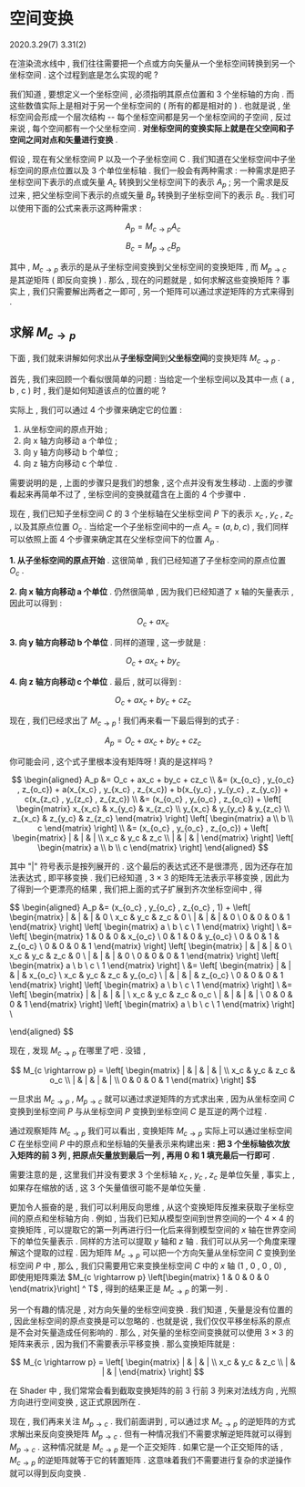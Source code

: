 # 空间变换

2020.3.29(7) 3.31(2)

在渲染流水线中 , 我们往往需要把一个点或方向矢量从一个坐标空间转换到另一个坐标空间 . 这个过程到底是怎么实现的呢 ?

我们知道 , 要想定义一个坐标空间 , 必须指明其原点位置和 3 个坐标轴的方向 . 而这些数值实际上是相对于另一个坐标空间的 ( 所有的都是相对的 ) . 也就是说 , 坐标空间会形成一个层次结构 -- 每个坐标空间都是另一个坐标空间的子空间 , 反过来说 , 每个空间都有一个父坐标空间 . **对坐标空间的变换实际上就是在父空间和子空间之间对点和矢量进行变换** .

假设 , 现在有父坐标空间 P 以及一个子坐标空间 C . 我们知道在父坐标空间中子坐标空间的原点位置以及 3 个单位坐标轴 . 我们一般会有两种需求 : 一种需求是把子坐标空间下表示的点或矢量 $A_c$ 转换到父坐标空间下的表示 $A_p$ ; 另一个需求是反过来 , 把父坐标空间下表示的点或矢量 $B_p$ 转换到子坐标空间下的表示 $B_c$ . 我们可以使用下面的公式来表示这两种需求 :

$$
A_p = M_{c\rightarrow p} A_c
$$

$$
B_c = M_{p\rightarrow c} B_p
$$

其中 , $M_{c\rightarrow p}$ 表示的是从子坐标空间变换到父坐标空间的变换矩阵 , 而 $M_{p\rightarrow c}$ 是其逆矩阵 ( 即反向变换 ) . 那么 , 现在的问题就是 , 如何求解这些变换矩阵 ? 事实上 , 我们只需要解出两者之一即可 , 另一个矩阵可以通过求逆矩阵的方式来得到 .

## 求解 $M_{c \rightarrow p}$

下面 , 我们就来讲解如何求出从**子坐标空间**到**父坐标空间**的变换矩阵 $M_{c\rightarrow p}$ .

首先 , 我们来回顾一个看似很简单的问题 : 当给定一个坐标空间以及其中一点 ( a , b , c ) 时 , 我们是如何知道该点的位置的呢 ?

实际上 , 我们可以通过 4 个步骤来确定它的位置 :

1. 从坐标空间的原点开始 ;
2. 向 x 轴方向移动 a 个单位 ;
3. 向 y 轴方向移动 b 个单位 ;
4. 向 z 轴方向移动 c 个单位 .

需要说明的是 , 上面的步骤只是我们的想象 , 这个点并没有发生移动 . 上面的步骤看起来再简单不过了 , 坐标空间的变换就蕴含在上面的 4 个步骤中 .

现在 , 我们已知子坐标空间 $C$ 的 3 个坐标轴在父坐标空间 $P$ 下的表示 $x_c$ , $y_c$ , $z_c$ , 以及其原点位置 $O_c$ . 当给定一个子坐标空间中的一点 $A_c = (a, b, c)$ , 我们同样可以依照上面 4 个步骤来确定其在父坐标空间下的位置 $A_p$ .

**1. 从子坐标空间的原点开始** . 这很简单 , 我们已经知道了子坐标空间的原点位置 $O_c$ .

**2. 向 x 轴方向移动 a 个单位** . 仍然很简单 , 因为我们已经知道了 x 轴的矢量表示 , 因此可以得到 :

$$
O_c + ax_c
$$

**3. 向 y 轴方向移动 b 个单位** . 同样的道理 , 这一步就是 :

$$
O_c + ax_c + by_c
$$

**4. 向 z 轴方向移动 c 个单位** . 最后 , 就可以得到 :

$$
O_c + ax_c + by_c + cz_c
$$

现在 , 我们已经求出了 $M_{c\rightarrow p}$ ! 我们再来看一下最后得到的式子 :

$$
A_p = O_c + ax_c + by_c + cz_c
$$

你可能会问 , 这个式子里根本没有矩阵呀 ! 真的是这样吗 ?

$$
\begin{aligned}
A_p &= O_c + ax_c + by_c + cz_c \\
    &= (x_{o_c} , y_{o_c} , z_{o_c}) + a(x_{x_c} , y_{x_c} , z_{x_c}) + b(x_{y_c} , y_{y_c} , z_{y_c}) + c(x_{z_c} , y_{z_c} , z_{z_c}) \\
    &= (x_{o_c} , y_{o_c} , z_{o_c}) +
    \left[ \begin{matrix}
        x_{x_c} & x_{y_c} & x_{z_c} \\
        y_{x_c} & y_{y_c} & y_{z_c} \\
        z_{x_c} & z_{y_c} & z_{z_c}
        \end{matrix}
    \right]
    \left[ \begin{matrix}
        a \\
        b \\
        c
    \end{matrix}
    \right] \\
    &= (x_{o_c} , y_{o_c} , z_{o_c}) +
    \left[ \begin{matrix}
        | & | & | \\
        x_c & y_c & z_c \\
        | & | & |
        \end{matrix}
    \right]
    \left[ \begin{matrix}
        a \\
        b \\
        c
    \end{matrix}
    \right]
\end{aligned}
$$

其中 "|" 符号表示是按列展开的 . 这个最后的表达式还不是很漂亮 , 因为还存在加法表达式 , 即平移变换 . 我们已经知道 , $3 \times 3$ 的矩阵无法表示平移变换 , 因此为了得到一个更漂亮的结果 , 我们把上面的式子扩展到齐次坐标空间中 , 得

$$
\begin{aligned}
A_p &= (x_{o_c} , y_{o_c} , z_{o_c} , 1) +
    \left[
        \begin{matrix}
        | & | & | & 0 \\
        x_c & y_c & z_c & 0 \\
        | & | & | & 0 \\
        0 & 0 & 0 & 1
        \end{matrix}
    \right]
    \left[
        \begin{matrix}
        a \\
        b \\
        c \\
        1
        \end{matrix}
    \right] \\
    &=
    \left[
        \begin{matrix}
        1 & 0 & 0 & x_{o_c} \\
        0 & 1 & 0 & y_{o_c} \\
        0 & 0 & 1 & z_{o_c} \\
        0 & 0 & 0 & 1
        \end{matrix}
    \right]
    \left[
        \begin{matrix}
        | & | & | & 0 \\
        x_c & y_c & z_c & 0 \\
        | & | & | & 0 \\
        0 & 0 & 0 & 1
        \end{matrix}
    \right]
    \left[
        \begin{matrix}
        a \\
        b \\
        c \\
        1
        \end{matrix}
    \right] \\
    &=
    \left[
        \begin{matrix}
        | & | & | & x_{o_c} \\
        x_c & y_c & z_c & y_{o_c} \\
        | & | & | & z_{o_c} \\
        0 & 0 & 0 & 1
        \end{matrix}
    \right]
    \left[
        \begin{matrix}
        a \\
        b \\
        c \\
        1
        \end{matrix}
    \right] \\
    &=
    \left[
        \begin{matrix}
        | & | & | & | \\
        x_c & y_c & z_c & o_c \\
        | & | & | & | \\
        0 & 0 & 0 & 1
        \end{matrix}
    \right]
    \left[
        \begin{matrix}
        a \\
        b \\
        c \\
        1
        \end{matrix}
    \right] \\

\end{aligned}
$$

现在 , 发现 $M_{c \rightarrow p}$ 在哪里了吧 . 没错 ,

$$
M_{c \rightarrow p} =
\left[
    \begin{matrix}
    | & | & | & | \\
    x_c & y_c & z_c & o_c \\
    | & | & | & | \\
    0 & 0 & 0 & 1
    \end{matrix}
\right]
$$

一旦求出 $M_{c \rightarrow p}$ , $M_{p \rightarrow c}$ 就可以通过求逆矩阵的方式求出来 , 因为从坐标空间 $C$ 变换到坐标空间 $P$ 与从坐标空间 $P$ 变换到坐标空间 $C$ 是互逆的两个过程 .

通过观察矩阵 $M_{c \rightarrow p}$ 我们可以看出 , 变换矩阵 $M_{c \rightarrow p}$ 实际上可以通过坐标空间 $C$ 在坐标空间 $P$ 中的原点和坐标轴的矢量表示来构建出来 : **把 3 个坐标轴依次放入矩阵的前 3 列 , 把原点矢量放到最后一列 , 再用 0 和 1 填充最后一行即可** .

需要注意的是 , 这里我们并没有要求 3 个坐标轴 $x_c$ , $y_c$ , $z_c$ 是单位矢量 , 事实上 , 如果存在缩放的话 , 这 3 个矢量值很可能不是单位矢量 .

更加令人振奋的是 , 我们可以利用反向思维 , 从这个变换矩阵反推来获取子坐标空间的原点和坐标轴方向 . 例如 , 当我们已知从模型空间到世界空间的一个 $4 \times 4$ 的变换矩阵 , 可以提取它的第一列再进行归一化后来得到模型空间的 $x$ 轴在世界空间下的单位矢量表示 . 同样的方法可以提取 $y$ 轴和 $z$ 轴 . 我们可以从另一个角度来理解这个提取的过程 . 因为矩阵 $M_{c \rightarrow p}$ 可以把一个方向矢量从坐标空间 $C$ 变换到坐标空间 $P$ 中 , 那么 , 我们只需要用它来变换坐标空间 $C$ 中的 $x$ 轴 (1 , 0 , 0 , 0) , 即使用矩阵乘法 $M_{c \rightarrow p}
\left[\begin{matrix} 1 & 0 & 0 & 0 \end{matrix}\right] ^ T$ , 得到的结果正是 $M_{c \rightarrow p}$ 的第一列 .

另一个有趣的情况是 , 对方向矢量的坐标空间变换 . 我们知道 , 矢量是没有位置的 , 因此坐标空间的原点变换是可以忽略的 . 也就是说 , 我们仅仅平移坐标系的原点是不会对矢量造成任何影响的 . 那么 , 对矢量的坐标空间变换就可以使用 $3 \times 3$ 的矩阵来表示 , 因为我们不需要表示平移变换 . 那么变换矩阵就是 :

$$
M_{c \rightarrow p} =
\left[
    \begin{matrix}
       | & | & | \\
       x_c & y_c & z_c \\
       | & | & |
    \end{matrix}
\right]
$$

在 Shader 中 , 我们常常会看到截取变换矩阵的前 3 行前 3 列来对法线方向 , 光照方向进行空间变换 , 这正式原因所在 .

现在 , 我们再来关注 $M_{p \rightarrow c}$ . 我们前面讲到 , 可以通过求 $M_{c \rightarrow p}$ 的逆矩阵的方式求解出来反向变换矩阵 $M_{p \rightarrow c}$ . 但有一种情况我们不需要求解逆矩阵就可以得到 $M_{p \rightarrow c}$ . 这种情况就是 $M_{c \rightarrow p}$ 是一个正交矩阵 . 如果它是一个正交矩阵的话 , $M_{c \rightarrow p}$ 的逆矩阵就等于它的转置矩阵 . 这意味着我们不需要进行复杂的求逆操作就可以得到反向变换 .
